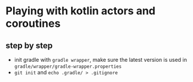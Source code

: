 # Playing with kotlin actors and coroutines


## step by step

* init gradle with `gradle wrapper`, make sure the latest version is used in `gradle/wrapper/gradle-wrapper.properties`
* `git init` and `echo .gradle/ > .gitignore`
